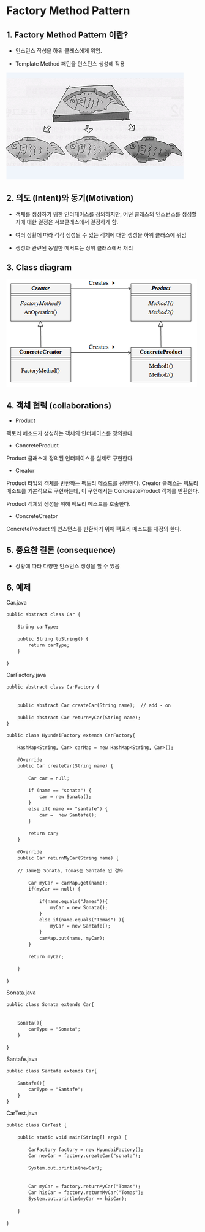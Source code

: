 # Factory Method Pattern

## 1. Factory Method Pattern 이란?

- 인스턴스 작성을 하위 클래스에게 위임.

- Template Method 패턴을 인스턴스 생성에 적용

![factory1](./img/factory1.png)

## 2. 의도 (Intent)와 동기(Motivation)

- 객체를 생성하기 위한 인터페이스를 정의하지만, 어떤 클래스의 인스턴스를 생성할지에 대한 결정은 서브클래스에서 결정하게 함.

- 여러 상황에 따라 각각 생성될 수 있는 객체에 대한 생성을 하위 클래스에 위임

- 생성과 관련된 동일한 메서드는 상위 클래스에서 처리
    
## 3. Class diagram

![factory2](./img/factory2.png)

## 4. 객체 협력 (collaborations)

- Product

 팩토리 메소드가 생성하는 객체의 인터페이스를 정의한다.

- ConcreteProduct

 Product 클래스에 정의된 인터페이스를 실제로 구현한다.

- Creator

 Product 타입의 객체를 반환하는 팩토리 메소드를 선언한다. Creator 클래스는 팩토리 메소드를 기본적으로 구현하는데, 이 구현에서는 ConcreateProduct 객체를 반환한다. 

 Product 객체의 생성을 위해 팩토리 메소드를 호출한다.

- ConcreteCreator

ConcreteProduct 의 인스턴스를 반환하기 위해 팩토리 메소드를 재정의 한다.


## 5. 중요한 결론 (consequence)

- 상황에 따라 다양한 인스턴스 생성을 할 수 있음



## 6. 예제 

Car.java
```
public abstract class Car {
	
	String carType;
	
	public String toString() {
		return carType;
	}

}
```

CarFactory.java
```
public abstract class CarFactory {

	
	public abstract Car createCar(String name);  // add - on

	public abstract Car returnMyCar(String name);
}
```

```
public class HyundaiFactory extends CarFactory{

	HashMap<String, Car> carMap = new HashMap<String, Car>();
	
	@Override
	public Car createCar(String name) {

		Car car = null;
		
		if (name == "sonata") {
			car = new Sonata();
		}
		else if( name == "santafe") {
			car =  new Santafe();
		}
		
		return car;
	}
	
	@Override
	public Car returnMyCar(String name) {
		
	// Jame는 Sonata, Tomas는 Santafe 인 경우
		
		Car myCar = carMap.get(name);
		if(myCar == null) {
			
			if(name.equals("James")){
				myCar = new Sonata();
			}
			else if(name.equals("Tomas") ){
				myCar = new Santafe();
			}
			carMap.put(name, myCar);
		}
		
		return myCar;
		
	}

}
```

Sonata.java
```
public class Sonata extends Car{

	
	Sonata(){
		carType = "Sonata";
	}

}
```

Santafe.java
```
public class Santafe extends Car{

	Santafe(){
		carType = "Santafe";
	}
}
```

CarTest.java
```
public class CarTest {

	public static void main(String[] args) {

		CarFactory factory = new HyundaiFactory();
		Car newCar = factory.createCar("sonata");
		
		System.out.println(newCar);
		
		
		Car myCar = factory.returnMyCar("Tomas");
		Car hisCar = factory.returnMyCar("Tomas");
		System.out.println(myCar == hisCar);
				
	}

}
```

